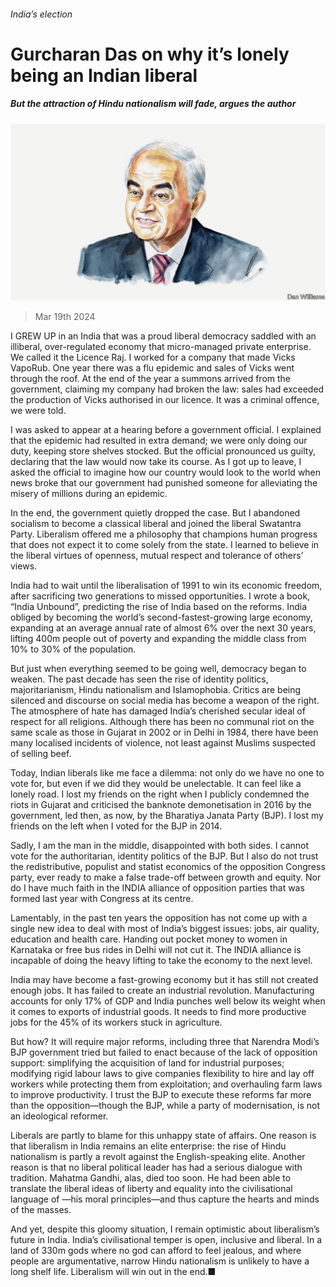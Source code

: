 ###### India’s election

# Gurcharan Das on why it’s lonely being an Indian liberal 

##### But the attraction of Hindu nationalism will fade, argues the author 

![image](images/20240313_BID002.jpg) 

> Mar 19th 2024 

I GREW UP in an India that was a proud liberal democracy saddled with an illiberal, over-regulated economy that micro-managed private enterprise. We called it the Licence Raj. I worked for a company that made Vicks VapoRub. One year there was a flu epidemic and sales of Vicks went through the roof. At the end of the year a summons arrived from the government, claiming my company had broken the law: sales had exceeded the production of Vicks authorised in our licence. It was a criminal offence, we were told. 

I was asked to appear at a hearing before a government official. I explained that the epidemic had resulted in extra demand; we were only doing our duty, keeping store shelves stocked. But the official pronounced us guilty, declaring that the law would now take its course. As I got up to leave, I asked the official to imagine how our country would look to the world when news broke that our government had punished someone for alleviating the misery of millions during an epidemic. 

In the end, the government quietly dropped the case. But I abandoned socialism to become a classical liberal and joined the liberal Swatantra Party. Liberalism offered me a philosophy that champions human progress that does not expect it to come solely from the state. I learned to believe in the liberal virtues of openness, mutual respect and tolerance of others’ views.

India had to wait until the liberalisation of 1991 to win its economic freedom, after sacrificing two generations to missed opportunities. I wrote a book, “India Unbound”, predicting the rise of India based on the reforms. India obliged by becoming the world’s second-fastest-growing large economy, expanding at an average annual rate of almost 6% over the next 30 years, lifting 400m people out of poverty and expanding the middle class from 10% to 30% of the population.

But just when everything seemed to be going well, democracy began to weaken. The past decade has seen the rise of identity politics, majoritarianism, Hindu nationalism and Islamophobia. Critics are being silenced and discourse on social media has become a weapon of the right. The atmosphere of hate has damaged India’s cherished secular ideal of respect for all religions. Although there has been no communal riot on the same scale as those in Gujarat in 2002 or in Delhi in 1984, there have been many localised incidents of violence, not least against Muslims suspected of selling beef.

Today, Indian liberals like me face a dilemma: not only do we have no one to vote for, but even if we did they would be unelectable. It can feel like a lonely road. I lost my friends on the right when I publicly condemned the riots in Gujarat and criticised the banknote demonetisation in 2016 by the government, led then, as now, by the Bharatiya Janata Party (BJP). I lost my friends on the left when I voted for the BJP in 2014. 

Sadly, I am the man in the middle, disappointed with both sides. I cannot vote for the authoritarian, identity politics of the BJP. But I also do not trust the redistributive, populist and statist economics of the opposition Congress party, ever ready to make a false trade-off between growth and equity. Nor do I have much faith in the INDIA alliance of opposition parties that was formed last year with Congress at its centre.

Lamentably, in the past ten years the opposition has not come up with a single new idea to deal with most of India’s biggest issues: jobs, air quality, education and health care. Handing out pocket money to women in Karnataka or free bus rides in Delhi will not cut it. The INDIA alliance is incapable of doing the heavy lifting to take the economy to the next level. 

India may have become a fast-growing economy but it has still not created enough jobs. It has failed to create an industrial revolution. Manufacturing accounts for only 17% of GDP and India punches well below its weight when it comes to exports of industrial goods. It needs to find more productive jobs for the 45% of its workers stuck in agriculture. 

But how? It will require major reforms, including three that Narendra Modi’s BJP government tried but failed to enact because of the lack of opposition support: simplifying the acquisition of land for industrial purposes; modifying rigid labour laws to give companies flexibility to hire and lay off workers while protecting them from exploitation; and overhauling farm laws to improve productivity. I trust the BJP to execute these reforms far more than the opposition—though the BJP, while a party of modernisation, is not an ideological reformer.

Liberals are partly to blame for this unhappy state of affairs. One reason is that liberalism in India remains an elite enterprise: the rise of Hindu nationalism is partly a revolt against the English-speaking elite. Another reason is that no liberal political leader has had a serious dialogue with tradition. Mahatma Gandhi, alas, died too soon. He had been able to translate the liberal ideas of liberty and equality into the civilisational language of —his moral principles—and thus capture the hearts and minds of the masses.

And yet, despite this gloomy situation, I remain optimistic about liberalism’s future in India. India’s civilisational temper is open, inclusive and liberal. In a land of 330m gods where no god can afford to feel jealous, and where people are argumentative, narrow Hindu nationalism is unlikely to have a long shelf life. Liberalism will win out in the end.■


